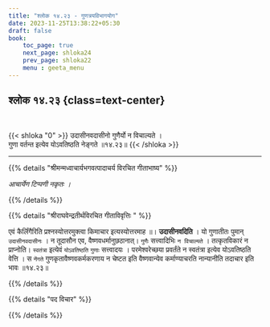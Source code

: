 ```yaml
---
title: "श्लोक १४.२३ - गुणत्रयविभागयोग"
date: 2023-11-25T13:38:22+05:30
draft: false
book:
    toc_page: true
    next_page: shloka24
    prev_page: shloka22
    menu : geeta_menu
---
```




## श्लोक १४.२३ {class=text-center}

<br/>

{{< shloka  "0"  >}}
उदासीनवदासीनो गुणैर्यो न विचाल्यते ।   
गुणा वर्तन्त इत्येव योऽवतिष्ठति नेङ्गते ॥१४.२३॥
{{< /shloka >}}

---


{{% details "श्रीमन्मध्वाचार्यभगवत्पादाचर्य विरचित  गीताभाष्य" %}}

*आचार्येण टिप्पणी नकृतः ।*

{{% /details %}}



{{% details "श्रीराघवेन्द्रतीर्थविरचित गीताविवृत्तिः " %}}

एवं कैर्लिंगैरिति प्रश्नस्योत्तरमुक्त्वा किमाचार इत्यस्योत्तरमाह
॥। **उदासीनवदिति** । यो गुणातीतः पुमान् `उदासीनवदासीनः` । 
न तूदासौन एव, वैष्णवधर्मानुछठानात्‌। `गुणैः` सत्त्वादिभिः 
`न विचाल्यते` । तत्कृतविकारं न प्राप्नोति।
`स्वतंत्रा` इत्येवं `योऽवतिष्ठति` 
`गुणाः` सत्त्वादयः । परमेश्वरेच्छया प्रवर्तंते न 
स्वतंत्रा इत्येव योऽवतिष्ठति 
वेत्ति । स `नेंगते` गुणकृतावैष्णवकर्मकरणाय न चेष्टत इति 
वैष्णवान्येव कर्माण्याचरति नान्यानीति तदाचार इति भावः ॥१४.२३॥


{{% /details %}}



{{% details "पद विचार" %}}


{{% /details %}}
